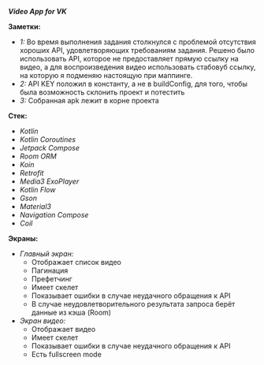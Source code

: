 ***Video App for VK***

**Заметки:**
- *1:*
    Во время выполнения задания столкнулся с проблемой отсутствия хороших API, удовлетворяющих требованиям задания.
    Решено было использовать API, которое не предоставляет прямую ссылку на видео, а для воспроизведения видео использовать стабовуб ссылку, на которую я подменяю настоящую при маппинге.
- *2:*
    API KEY положил в константу, а не в buildConfig, для того, чтобы была возможность склонить проект и потестить
- *3:*
    Собранная apk лежит в корне проекта
  
**Стек:**
- *Kotlin*
- *Kotlin Coroutines*
- *Jetpack Compose*
- *Room ORM*
- *Koin*
- *Retrofit*
- *Media3 ExoPlayer*
- *Kotlin Flow*
- *Gson*
- *Material3*
- *Navigation Compose*
- *Coil*

**Экраны:**

- *Главный экран:*
  - Отображает список видео
  - Пагинация
  - Префетчинг
  - Имеет скелет
  - Показывает ошибки в случае неудачного обращения к API
  - В случае неудовлетворительного результата запроса берёт данные из кэша (Room)
- *Экран видео:*
  - Отображает видео
  - Имеет скелет
  - Показывает ошибки в случае неудачного обращения к API
  - Есть fullscreen mode

